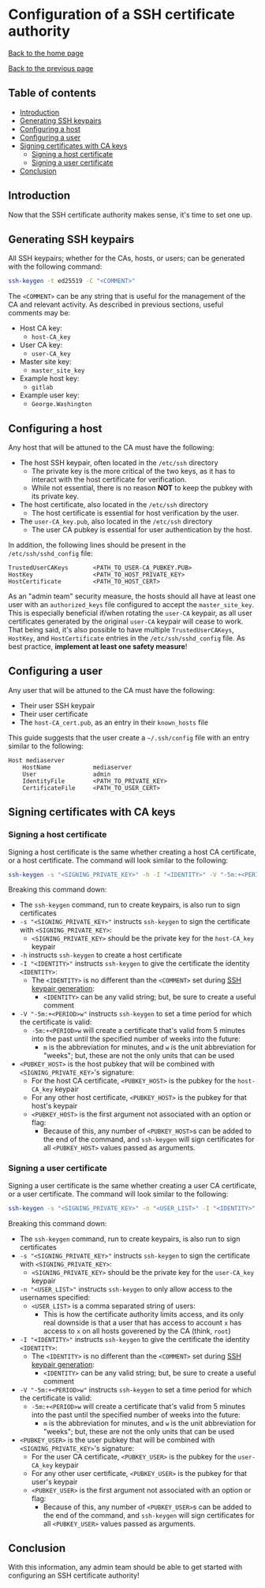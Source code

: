 Configuration of a SSH certificate authority
============================================

[Back to the home page](README.md)

[Back to the previous page](ssh-ca_admin-point-of-view.md)

Table of contents
-----------------

- [Introduction](#introduction)
- [Generating SSH keypairs](#generating-ssh-keypairs)
- [Configuring a host](#configuring-a-host)
- [Configuring a user](#configuring-a-user)
- [Signing certificates with CA keys](#signing-certificates-with-ca-keys)
    - [Signing a host certificate](#signing-a-host-certificate)
    - [Signing a user certificate](#signing-a-user-certificate)
- [Conclusion](#conclusion)

Introduction
------------

Now that the SSH certificate authority makes sense, it's time to set one up.

Generating SSH keypairs
-----------------------

All SSH keypairs; whether for the CAs, hosts, or users; can be generated with the following command:

```bash
ssh-keygen -t ed25519 -C "<COMMENT>"
```

The `<COMMENT>` can be any string that is useful for the management of the CA and relevant activity. As described in previous sections, useful comments may be:
- Host CA key:
    - `host-CA_key`
- User CA key:
    - `user-CA_key`
- Master site key:
    - `master_site_key`
- Example host key:
    - `gitlab`
- Example user key:
    - `George.Washington`

Configuring a host
------------------

Any host that will be attuned to the CA must have the following:
- The host SSH keypair, often located in the `/etc/ssh` directory
    - The private key is the more critical of the two keys, as it has to interact with the host certificate for verification.
    - While not essential, there is no reason **NOT** to keep the pubkey with its private key.
- The host certificate, also located in the `/etc/ssh` directory
    - The host certificate is essential for host verification by the user.
- The `user-CA_key.pub`, also located in the `/etc/ssh` directory
    - The user CA pubkey is essential for user authentication by the host.

In addition, the following lines should be present in the `/etc/ssh/sshd_config` file:

```
TrustedUserCAKeys       <PATH_TO_USER-CA_PUBKEY.PUB>
HostKey                 <PATH_TO_HOST_PRIVATE_KEY>
HostCertificate         <PATH_TO_HOST_CERT>
```

As an "admin team" security measure, the hosts should all have at least one user with an `authorized_keys` file configured to accept the `master_site_key`. This is especially beneficial if/when rotating the `user-CA` keypair, as all user certificates generated by the original `user-CA` keypair will cease to work. That being said, it's also possible to have multiple `TrustedUserCAKeys`, `HostKey`, and `HostCertificate` entries in the `/etc/ssh/sshd_config` file. As best practice, **implement at least one safety measure**!

Configuring a user
------------------

Any user that will be attuned to the CA must have the following:
- Their user SSH keypair
- Their user certificate
- The `host-CA_cert.pub`, as an entry in their `known_hosts` file

This guide suggests that the user create a `~/.ssh/config` file with an entry similar to the following:

```
Host mediaserver
    HostName            mediaserver
    User                admin
    IdentityFile        <PATH_TO_PRIVATE_KEY>
    CertificateFile     <PATH_TO_USER_CERT>
```

Signing certificates with CA keys
---------------------------------

### Signing a host certificate

Signing a host certificate is the same whether creating a host CA certificate, or a host certificate. The command will look similar to the following:

```bash
ssh-keygen -s "<SIGNING_PRIVATE_KEY>" -h -I "<IDENTITY>" -V "-5m:+<PERIOD>w" "<PUBKEY_HOST>"
```

Breaking this command down:
- The `ssh-keygen` command, run to create keypairs, is also run to sign certificates
- `-s "<SIGNING_PRIVATE_KEY>"` instructs `ssh-keygen` to sign the certificate with `<SIGNING_PRIVATE_KEY>`:
    - `<SIGNING_PRIVATE_KEY>` should be the private key for the `host-CA_key` keypair
- `-h` instructs `ssh-keygen` to create a host certificate
- `-I "<IDENTITY>"` instructs `ssh-keygen` to give the certificate the identity `<IDENTITY>`:
    - The `<IDENTITY>` is no different than the `<COMMENT>` set during [SSH keypair generation](#generating-ssh-keypairs):
        - `<IDENTITY>` can be any valid string; but, be sure to create a useful comment
- `-V "-5m:+<PERIOD>w"` instructs `ssh-keygen` to set a time period for which the certificate is valid:
    - `-5m:+<PERIOD>w` will create a certificate that's valid from 5 minutes into the past until the specified number of weeks into the future:
        - `m` is the abbreviation for minutes, and `w` is the unit abbreviation for "weeks"; but, these are not the only units that can be used
- `<PUBKEY_HOST>` is the host pubkey that will be combined with `<SIGNING_PRIVATE_KEY>`'s signature:
    - For the host CA certificate, `<PUBKEY_HOST>` is the pubkey for the `host-CA_key` keypair
    - For any other host certificate, `<PUBKEY_HOST>` is the pubkey for that host's keypair
    - `<PUBKEY_HOST>` is the first argument not associated with an option or flag:
        - Because of this, any number of `<PUBKEY_HOST>`s can be added to the end of the command, and `ssh-keygen` will sign certificates for all `<PUBKEY_HOST>` values passed as arguments.

### Signing a user certificate

Signing a user certificate is the same whether creating a user CA certificate, or a user certificate. The command will look similar to the following:

```bash
ssh-keygen -s "<SIGNING_PRIVATE_KEY>" -n "<USER_LIST>" -I "<IDENTITY>" -V "+<PERIOD>w" "<PUBKEY_USER>"
```

Breaking this command down:
- The `ssh-keygen` command, run to create keypairs, is also run to sign certificates
- `-s "<SIGNING_PRIVATE_KEY>"` instructs `ssh-keygen` to sign the certificate with `<SIGNING_PRIVATE_KEY>`:
    - `<SIGNING_PRIVATE_KEY>` should be the private key for the `user-CA_key` keypair
- `-n "<USER_LIST>"` instructs `ssh-keygen` to only allow access to the usernames specified:
    - `<USER_LIST>` is a comma separated string of users:
        - This is how the certificate authority limits access, and its only real downside is that a user that has access to account `x` has access to `x` on all hosts goverened by the CA (think, `root`)
- `-I "<IDENTITY>"` instructs `ssh-keygen` to give the certificate the identity `<IDENTITY>`:
    - The `<IDENTITY>` is no different than the `<COMMENT>` set during [SSH keypair generation](#generating-ssh-keypairs):
        - `<IDENTITY>` can be any valid string; but, be sure to create a useful comment
- `-V "-5m:+<PERIOD>w"` instructs `ssh-keygen` to set a time period for which the certificate is valid:
    - `-5m:+<PERIOD>w` will create a certificate that's valid from 5 minutes into the past until the specified number of weeks into the future:
        - `m` is the abbreviation for minutes, and `w` is the unit abbreviation for "weeks"; but, these are not the only units that can be used
- `<PUBKEY_USER>` is the user pubkey that will be combined with `<SIGNING_PRIVATE_KEY>`'s signature:
    - For the user CA certificate, `<PUBKEY_USER>` is the pubkey for the `user-CA_key` keypair
    - For any other user certificate, `<PUBKEY_USER>` is the pubkey for that user's keypair
    - `<PUBKEY_USER>` is the first argument not associated with an option or flag:
        - Because of this, any number of `<PUBKEY_USER>`s can be added to the end of the command, and `ssh-keygen` will sign certificates for all `<PUBKEY_USER>` values passed as arguments.

Conclusion
----------

With this information, any admin team should be able to get started with configuring an SSH certificate authority!

